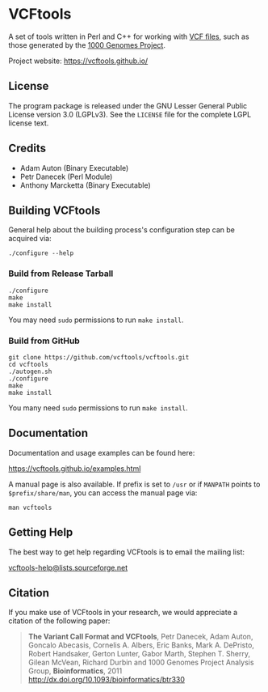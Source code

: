 # VCFtools

A set of tools written in Perl and C++ for working with [VCF files](https://samtools.github.io/hts-specs/VCFv4.2.pdf), such as those generated by the
[1000 Genomes Project](http://www.1000genomes.org/).

Project website: https://vcftools.github.io/

License
-------

The program package is released under the GNU Lesser General Public License version 3.0
(LGPLv3). See the `LICENSE` file for the complete LGPL license text.

Credits
-------

- Adam Auton (Binary Executable)
- Petr Danecek (Perl Module)
- Anthony Marcketta (Binary Executable)

Building VCFtools
-----------------

General help about the building process's configuration step can be acquired via:

```
./configure --help
```

### Build from Release Tarball

```
./configure
make
make install
```
You may need `sudo` permissions to run `make install`.

### Build from GitHub

```
git clone https://github.com/vcftools/vcftools.git
cd vcftools
./autogen.sh
./configure
make
make install
```
You many need `sudo` permissions to run `make install`.

Documentation
-------------

Documentation and usage examples can be found here:

https://vcftools.github.io/examples.html

A manual page is also available. If prefix is set to `/usr` or if `MANPATH` points to
`$prefix/share/man`, you can access the manual page via:

```
man vcftools
```

Getting Help
------------

The best way to get help regarding VCFtools is to email the mailing list:

vcftools-help@lists.sourceforge.net

Citation
--------

If you make use of VCFtools in your research, we would appreciate a citation of the following paper:

> **The Variant Call Format and VCFtools**, Petr Danecek, Adam Auton, Goncalo Abecasis, Cornelis
> A. Albers, Eric Banks, Mark A. DePristo, Robert Handsaker, Gerton Lunter, Gabor Marth, Stephen
> T. Sherry, Gilean McVean, Richard Durbin and 1000 Genomes Project Analysis Group,
> **Bioinformatics**, 2011 http://dx.doi.org/10.1093/bioinformatics/btr330
